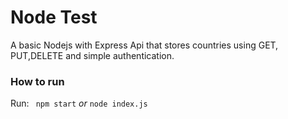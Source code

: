 # Node Test
A basic Nodejs with Express Api that stores countries using GET, PUT,DELETE and simple authentication.

### How to run
Run:
` npm start`
*or*
`node index.js`
